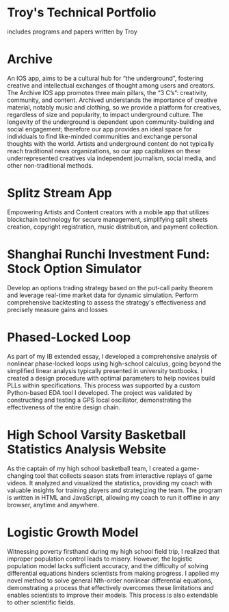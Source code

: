 # Troy's Technical Portfolio
includes programs and papers written by Troy

# Archive

An IOS app, aims to be a cultural hub for “the underground”, fostering creative and intellectual exchanges of thought among users and creators. The Archive IOS app promotes three main pillars, the “3 C’s”: creativity, community, and content. Archived understands the importance of creative material, notably music and clothing, so we provide a platform for creatives, regardless of size and popularity, to impact underground culture. The longevity of the underground is dependent upon community-building and social engagement; therefore our app provides an ideal space for individuals to find like-minded communities and exchange personal thoughts with the world. Artists and underground content do not typically reach traditional news organizations, so our app capitalizes on these underrepresented creatives via independent journalism, social media, and other non-traditional methods.

# Splitz Stream App

Empowering Artists and Content creators with a mobile app that utilizes blockchain technology for secure management, simplifying split sheets creation, copyright registration, music distribution, and payment collection.

# Shanghai Runchi Investment Fund: Stock Option Simulator 

Develop an options trading strategy based on the put-call parity theorem and leverage real-time market data for dynamic simulation. Perform comprehensive backtesting to assess the strategy's effectiveness and precisely measure gains and losses

# Phased-Locked Loop

As part of my IB extended essay, I developed a comprehensive analysis of nonlinear phase-locked loops using high-school calculus, going beyond the simplified linear analysis typically presented in university textbooks. I created a design procedure with optimal parameters to help novices build PLLs within specifications. This process was supported by a custom Python-based EDA tool I developed. The project was validated by constructing and testing a GPS local oscillator, demonstrating the effectiveness of the entire design chain.

# High School Varsity Basketball Statistics Analysis Website

As the captain of my high school basketball team, I created a game-changing tool that collects season stats from interactive replays of game videos. It analyzed and visualized the statistics, providing my coach with valuable insights for training players and strategizing the team. The program is written in HTML and JavaScript, allowing my coach to run it offline in any browser, anytime and anywhere.

# Logistic Growth Model

Witnessing poverty firsthand during my high school field trip, I realized that improper population control leads to misery. However, the logistic population model lacks sufficient accuracy, and the difficulty of solving differential equations hinders scientists from making progress. I applied my novel method to solve general Nth-order nonlinear differential equations, demonstrating a process that effectively overcomes these limitations and enables scientists to improve their models. This process is also extendable to other scientific fields.
